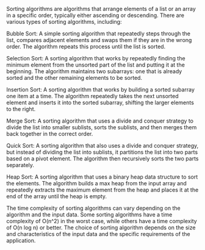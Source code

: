 Sorting algorithms are algorithms that arrange elements of a list or an array in a specific order, typically either ascending or descending. There are various types of sorting algorithms, including:

Bubble Sort: A simple sorting algorithm that repeatedly steps through the list, compares adjacent elements and swaps them if they are in the wrong order. The algorithm repeats this process until the list is sorted.

Selection Sort: A sorting algorithm that works by repeatedly finding the minimum element from the unsorted part of the list and putting it at the beginning. The algorithm maintains two subarrays: one that is already sorted and the other remaining elements to be sorted.

Insertion Sort: A sorting algorithm that works by building a sorted subarray one item at a time. The algorithm repeatedly takes the next unsorted element and inserts it into the sorted subarray, shifting the larger elements to the right.

Merge Sort: A sorting algorithm that uses a divide and conquer strategy to divide the list into smaller sublists, sorts the sublists, and then merges them back together in the correct order.

Quick Sort: A sorting algorithm that also uses a divide and conquer strategy, but instead of dividing the list into sublists, it partitions the list into two parts based on a pivot element. The algorithm then recursively sorts the two parts separately.

Heap Sort: A sorting algorithm that uses a binary heap data structure to sort the elements. The algorithm builds a max heap from the input array and repeatedly extracts the maximum element from the heap and places it at the end of the array until the heap is empty.

The time complexity of sorting algorithms can vary depending on the algorithm and the input data. Some sorting algorithms have a time complexity of O(n^2) in the worst case, while others have a time complexity of O(n log n) or better. The choice of sorting algorithm depends on the size and characteristics of the input data and the specific requirements of the application.
